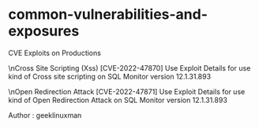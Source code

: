 # common-vulnerabilities-and-exposures
CVE Exploits on Productions

\nCross Site Scripting (Xss) [CVE-2022-47870]
Use Exploit Details for use kind of Cross site scripting on SQL Monitor version 12.1.31.893 

\nOpen Redirection Attack [CVE-2022-47871]
Use Exploit Details for use kind of Open Redirection Attack on SQL Monitor version 12.1.31.893 

Author : geeklinuxman
